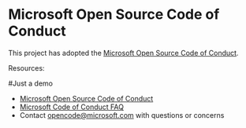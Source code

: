 # Microsoft Open Source Code of Conduct

This project has adopted the [Microsoft Open Source Code of Conduct](https://opensource.microsoft.com/codeofconduct/).

Resources:

#Just a demo

- [Microsoft Open Source Code of Conduct](https://opensource.microsoft.com/codeofconduct/)
- [Microsoft Code of Conduct FAQ](https://opensource.microsoft.com/codeofconduct/faq/)
- Contact [opencode@microsoft.com](mailto:opencode@microsoft.com) with questions or concerns
